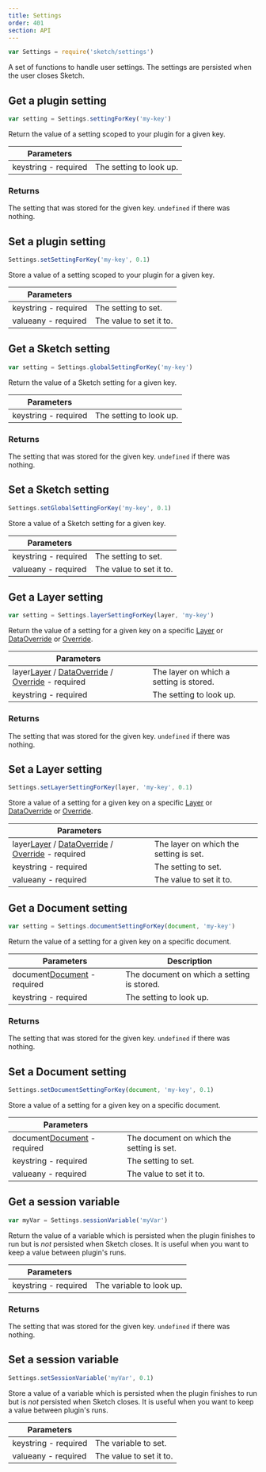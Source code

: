 ```yaml
---
title: Settings
order: 401
section: API
---
```


```js
var Settings = require('sketch/settings')
```

A set of functions to handle user settings. The settings are persisted when the user closes Sketch.

## Get a plugin setting

```js
var setting = Settings.settingForKey('my-key')
```

Return the value of a setting scoped to your plugin for a given key.

| Parameters                                         |                         |
| -------------------------------------------------- | ----------------------- |
| key<span class="arg-type">string - required</span> | The setting to look up. |

### Returns

The setting that was stored for the given key. `undefined` if there was nothing.

## Set a plugin setting

```js
Settings.setSettingForKey('my-key', 0.1)
```

Store a value of a setting scoped to your plugin for a given key.

| Parameters                                         |                         |
| -------------------------------------------------- | ----------------------- |
| key<span class="arg-type">string - required</span> | The setting to set.     |
| value<span class="arg-type">any - required</span>  | The value to set it to. |

## Get a Sketch setting

```js
var setting = Settings.globalSettingForKey('my-key')
```

Return the value of a Sketch setting for a given key.

| Parameters                                         |                         |
| -------------------------------------------------- | ----------------------- |
| key<span class="arg-type">string - required</span> | The setting to look up. |

### Returns

The setting that was stored for the given key. `undefined` if there was nothing.

## Set a Sketch setting

```js
Settings.setGlobalSettingForKey('my-key', 0.1)
```

Store a value of a Sketch setting for a given key.

| Parameters                                         |                         |
| -------------------------------------------------- | ----------------------- |
| key<span class="arg-type">string - required</span> | The setting to set.     |
| value<span class="arg-type">any - required</span>  | The value to set it to. |

## Get a Layer setting

```js
var setting = Settings.layerSettingForKey(layer, 'my-key')
```

Return the value of a setting for a given key on a specific [Layer](#layer) or [DataOverride](#dataoverride) or [Override](#override).

| Parameters |  |
| --- | --- |
| layer<span class="arg-type">[Layer](#layer) / [DataOverride](#dataoverride) / [Override](#override) - required</span> | The layer on which a setting is stored. |
| key<span class="arg-type">string - required</span> | The setting to look up. |

### Returns

The setting that was stored for the given key. `undefined` if there was nothing.

## Set a Layer setting

```js
Settings.setLayerSettingForKey(layer, 'my-key', 0.1)
```

Store a value of a setting for a given key on a specific [Layer](#layer) or [DataOverride](#dataoverride) or [Override](#override).

| Parameters |  |
| --- | --- |
| layer<span class="arg-type">[Layer](#layer) / [DataOverride](#dataoverride) / [Override](#override) - required</span> | The layer on which the setting is set. |
| key<span class="arg-type">string - required</span> | The setting to set. |
| value<span class="arg-type">any - required</span> | The value to set it to. |

## Get a Document setting

```js
var setting = Settings.documentSettingForKey(document, 'my-key')
```

Return the value of a setting for a given key on a specific document.

| Parameters | Description |
| --- | --- |
| document<span class="arg-type">[Document](#document) - required</span> | The document on which a setting is stored. |
| key<span class="arg-type">string - required</span> | The setting to look up. |

### Returns

The setting that was stored for the given key. `undefined` if there was nothing.

## Set a Document setting

```js
Settings.setDocumentSettingForKey(document, 'my-key', 0.1)
```

Store a value of a setting for a given key on a specific document.

| Parameters |  |
| --- | --- |
| document<span class="arg-type">[Document](#document) - required</span> | The document on which the setting is set. |
| key<span class="arg-type">string - required</span> | The setting to set. |
| value<span class="arg-type">any - required</span> | The value to set it to. |

## Get a session variable

```js
var myVar = Settings.sessionVariable('myVar')
```

Return the value of a variable which is persisted when the plugin finishes to run but is _not_ persisted when Sketch closes. It is useful when you want to keep a value between plugin's runs.

| Parameters |  |
| --- | --- |
| key<span class="arg-type">string - required</span> | The variable to look up. |

### Returns

The setting that was stored for the given key. `undefined` if there was nothing.

## Set a session variable

```js
Settings.setSessionVariable('myVar', 0.1)
```

Store a value of a variable which is persisted when the plugin finishes to run but is _not_ persisted when Sketch closes. It is useful when you want to keep a value between plugin's runs.

| Parameters                                         |                         |
| -------------------------------------------------- | ----------------------- |
| key<span class="arg-type">string - required</span> | The variable to set.    |
| value<span class="arg-type">any - required</span>  | The value to set it to. |
